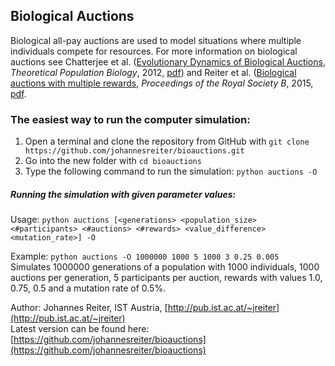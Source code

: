 ## Biological Auctions
Biological all-pay auctions are used to model situations where 
multiple individuals compete for resources.
For more information on biological auctions see Chatterjee et al. 
([Evolutionary Dynamics of Biological Auctions](http://dx.doi.org/10.1016/j.tpb.2011.11.003), *Theoretical Population Biology*, 2012, 
[pdf](http://pub.ist.ac.at/~jreiter/publications/bioauctions_2012.pdf))
and Reiter et al. ([Biological auctions with multiple rewards](http://dx.doi.org/10.1098/rspb.2015.1041), *Proceedings of the Royal Society B*, 2015,
[pdf](http://pub.ist.ac.at/~jreiter/publications/reiter_bioauctions_rspb2015.pdf).


### The easiest way to run the computer simulation:
1. Open a terminal and clone the repository from GitHub with ```git clone https://github.com/johannesreiter/bioauctions.git```
2. Go into the new folder with ```cd bioauctions```
3. Type the following command to run the simulation: ```python auctions -O```

##### Running the simulation with given parameter values:

Usage: ```python auctions [<generations> <population_size> <#participants> <#auctions> <#rewards> <value_difference> <mutation_rate>] -O```

Example: ```python auctions -O 1000000 1000 5 1000 3 0.25 0.005```  
Simulates 1000000 generations of a population with 1000 individuals, 1000 auctions per generation, 5 participants per auction,
rewards with values 1.0, 0.75, 0.5 and a mutation rate of 0.5%.


Author: Johannes Reiter, IST Austria, [http://pub.ist.ac.at/~jreiter](http://pub.ist.ac.at/~jreiter)  
Latest version can be found here: [https://github.com/johannesreiter/bioauctions](https://github.com/johannesreiter/bioauctions)
